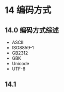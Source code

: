 <!--
 * @Author: your name
 * @Date: 2020-04-18 14:10:05
 * @LastEditTime: 2020-04-19 09:00:02
 * @LastEditors: Please set LastEditors
 * @Description: In User Settings Edit
 * @FilePath: \JavaScholar\docs\1.basics\1.java-basic\14-编码方式.md
 -->

# 14 编码方式

## 14.0 编码方式综述

* ASCII
* ISO8859-1
* GB2312
* GBK
* Unicode
* UTF-8

## 14.1 